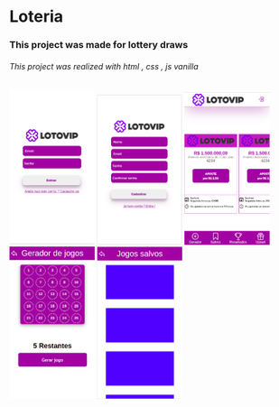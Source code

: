 
<h1>Loteria</h1>
<h3>This project was made for lottery draws</h3>

<h6>This project was realized with html , css , js vanilla</h6>

<div  float="left">


<div display="inline" >
<img src="./assets/img/login.png" width="30%" margin="0" /> 
<img src="./assets/img/signup.png" width="30%" margin="0" />  
<img src="./assets/img/home.png" width="30%" margin="0" />  
<img src="./assets/img/gerador.png" width="30%" margin="0" />  
<img src="./assets/img/save.png" width="30%" margin="0" />  

 

</div>
